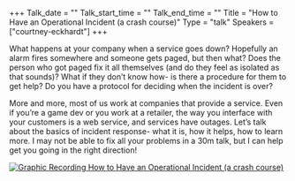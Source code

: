 +++
Talk_date = ""
Talk_start_time = ""
Talk_end_time = ""
Title = "How to Have an Operational Incident (a crash course)"
Type = "talk"
Speakers = ["courtney-eckhardt"]
+++

What happens at your company when a service goes down? Hopefully an alarm fires somewhere and someone gets paged, but then what? Does the person who got paged fix it all themselves (and do they feel as isolated as that sounds)? What if they don’t know how- is there a procedure for them to get help? Do you have a protocol for deciding when the incident is over?

More and more, most of us work at companies that provide a service. Even if you’re a game dev or you work at a retailer, the way you interface with your customers is a web service, and services have outages. Let’s talk about the basics of incident response- what it is, how it helps, how to learn more. I may not be able to fix all your problems in a 30m talk, but I can help get you going in the right direction!

<a href="https://assets.devopsdays.org/events/2019/toronto/Courtney_OperationalAccident_Lg.jpg" target="_blank"><img src="https://assets.devopsdays.org/events/2019/toronto/Courtney_OperationalAccident.png" alt="Graphic Recording How to Have an Operational Incident (a crash course)" /></a>